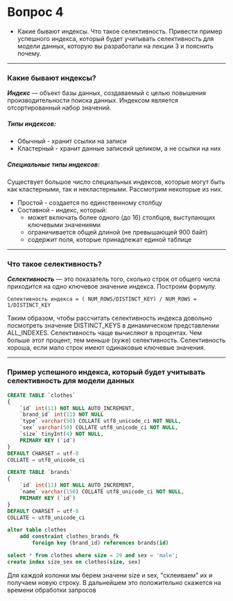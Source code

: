 # Вопрос 4
* Какие бывают индексы. Что такое селективность. Привести пример успешного индекса, который будет учитывать селективность для модели данных, которую вы разработали на лекции 3 и пояснить почему.
---

### Какие бывают индексы?
***Индекс*** — объект базы данных, создаваемый с целью повышения производительности поиска данных. Индексом является отсортированный набор значений.

##### Типы индексов:
* Обычный - хранит ссылки на записи
* Кластерный - хранит данные записекй целиком, а не ссылки на них

##### Специальные типы индексов:
Существует большое число специальных индексов, которые могут быть как кластерными, так и некластерными. Рассмотрим некоторые из них.

* Простой - создается по единственному столбцу
* Составной - индекс, который: 
    * может включать более одного (до 16) столбцов, выступающих ключевыми значениями
    * ограничивается общей длиной (не превышающей 900 байт)
    * содержит поля, которые принадлежат единой таблице
---

### Что такое селективность?
***Селективность*** — это показатель того, сколько строк от общего числа приходится на одно ключевое значение индекса. Построим формулу.

`Селективность индекса = ( NUM_ROWS/DISTINCT_KEY) / NUM_ROWS = 1/DISTINCT_KEY `

Таким образом, чтобы рассчитать селективность индекса довольно посмотреть значение DISTINCT_KEYS в динамическом представлении ALL_INDEXES. Селективность чаще вычисляют в процентах. Чем больше этот процент, тем меньше (хуже) селективность. Селективность хороша, если мало строк имеют одинаковые ключевые значения.

---
### Пример успешного индекса, который будет учитывать селективность для модели данных

```sql
CREATE TABLE `clothes`
{
	`id` int(11) NOT NULL AUTO_INCREMENT,
    `brand_id` int(11) NOT NULL
    `type` varchar(50) COLLATE utf8_unicode_ci NOT NULL,
    `sex` varchar(50) COLLATE utf8_unicode_ci NOT NULL,
    `size` tinyInt(4) NOT NULL,
    PRIMARY KEY (`id`)
}
DEFAULT CHARSET = utf-8
COLLATE = utf8_unicode_ci

CREATE TABLE `brands`
{
	`id` int(11) NOT NULL AUTO_INCREMENT,
    `name` varchar(150) COLLATE utf8_unicode_ci NOT NULL,
    PRIMARY KEY (`id`)
}
DEFAULT CHARSET = utf-8
COLLATE = utf8_unicode_ci
```

```sql
alter table clothes
	add constraint clothes_brands_fk
    	foreign key (brand_id) references brands(id)
```

```sql
select * from clothes where size = 29 and sex = 'male';
create index size_sex on clothes(size, sex)
```

Для каждой колонки мы берем значени size и sex, "склеиваем" их и получаем новую строку. В дальнейшем это положительно скажется на времени обработки запросов
